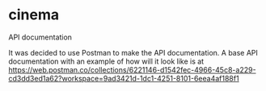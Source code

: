 # cinema

API documentation

It was decided to use Postman to make the API documentation. A base API documentation with an example of how will it look like is at https://web.postman.co/collections/6221146-d1542fec-4966-45c8-a229-cd3dd3ed1a62?workspace=9ad3421d-1dc1-4251-8101-6eea4af188f1
